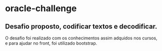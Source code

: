 # oracle-challenge
## Desafio proposto, codificar textos e decodificar.
O desafio foi realizado com os conhecimentos assim adquidos nos cursos, e para ajudar no front, foi utilizado bootstrap.
